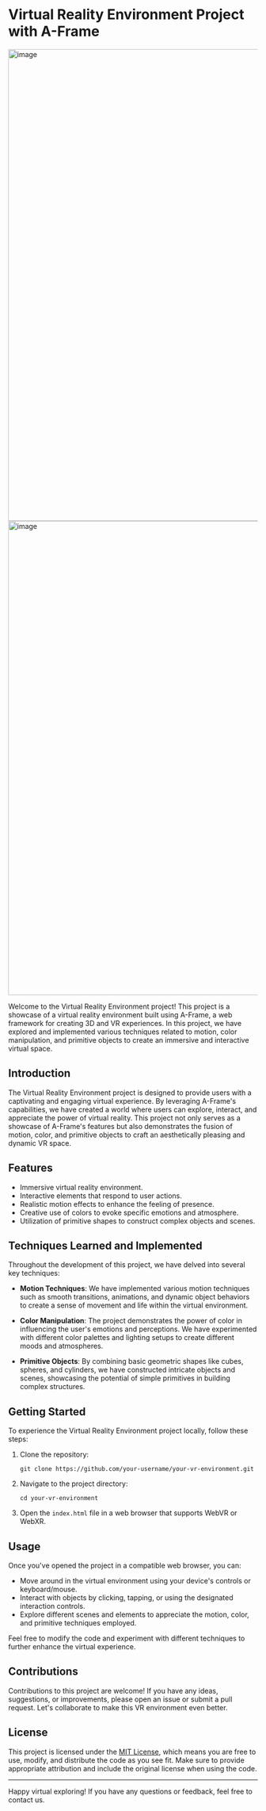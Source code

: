 # Virtual Reality Environment Project with A-Frame

<img width="952" alt="image" src="https://github.com/arjun-rai912/VR-World/assets/85013470/2c500e25-7b6f-4083-96d1-6d47d3909ccd">

<img width="957" alt="image" src="https://github.com/arjun-rai912/VR-World/assets/85013470/27371fed-6174-46f2-ab1f-15c7f22b51eb">



Welcome to the Virtual Reality Environment project! This project is a showcase of a virtual reality environment built using A-Frame, a web framework for creating 3D and VR experiences. In this project, we have explored and implemented various techniques related to motion, color manipulation, and primitive objects to create an immersive and interactive virtual space.



## Introduction

The Virtual Reality Environment project is designed to provide users with a captivating and engaging virtual experience. By leveraging A-Frame's capabilities, we have created a world where users can explore, interact, and appreciate the power of virtual reality. This project not only serves as a showcase of A-Frame's features but also demonstrates the fusion of motion, color, and primitive objects to craft an aesthetically pleasing and dynamic VR space.

## Features

- Immersive virtual reality environment.
- Interactive elements that respond to user actions.
- Realistic motion effects to enhance the feeling of presence.
- Creative use of colors to evoke specific emotions and atmosphere.
- Utilization of primitive shapes to construct complex objects and scenes.

## Techniques Learned and Implemented

Throughout the development of this project, we have delved into several key techniques:

- **Motion Techniques**: We have implemented various motion techniques such as smooth transitions, animations, and dynamic object behaviors to create a sense of movement and life within the virtual environment.

- **Color Manipulation**: The project demonstrates the power of color in influencing the user's emotions and perceptions. We have experimented with different color palettes and lighting setups to create different moods and atmospheres.

- **Primitive Objects**: By combining basic geometric shapes like cubes, spheres, and cylinders, we have constructed intricate objects and scenes, showcasing the potential of simple primitives in building complex structures.

## Getting Started

To experience the Virtual Reality Environment project locally, follow these steps:

1. Clone the repository:

   ```
   git clone https://github.com/your-username/your-vr-environment.git
   ```

2. Navigate to the project directory:

   ```
   cd your-vr-environment
   ```

3. Open the `index.html` file in a web browser that supports WebVR or WebXR.

## Usage

Once you've opened the project in a compatible web browser, you can:

- Move around in the virtual environment using your device's controls or keyboard/mouse.
- Interact with objects by clicking, tapping, or using the designated interaction controls.
- Explore different scenes and elements to appreciate the motion, color, and primitive techniques employed.

Feel free to modify the code and experiment with different techniques to further enhance the virtual experience.

## Contributions

Contributions to this project are welcome! If you have any ideas, suggestions, or improvements, please open an issue or submit a pull request. Let's collaborate to make this VR environment even better.

## License

This project is licensed under the [MIT License](LICENSE), which means you are free to use, modify, and distribute the code as you see fit. Make sure to provide appropriate attribution and include the original license when using the code.

---

Happy virtual exploring! If you have any questions or feedback, feel free to contact us.

